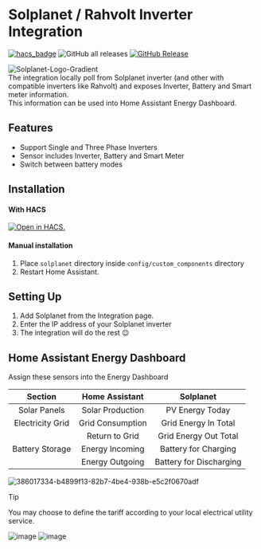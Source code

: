 # Solplanet / Rahvolt Inverter Integration
[![hacs_badge](https://img.shields.io/badge/HACS-Integration-41BDF5.svg)](https://github.com/hacs/integration)
![GitHub all releases](https://img.shields.io/badge/dynamic/json?color=41BDF5&logo=home-assistant&label=Download%20Count&suffix=%20installs&cacheSeconds=15600&url=https://analytics.home-assistant.io/custom_integrations.json&query=$.solplanet.total)
[![GitHub Release](https://img.shields.io/github/release/zbigniewmotyka/home-assistant-solplanet.svg)](https://github.com/zbigniewmotyka/home-assistant-solplanet/releases/)

![Solplanet-Logo-Gradient](https://github.com/user-attachments/assets/9675dcad-d32d-4605-972c-b3e244eb1ee8) \
The integration locally poll from Solplanet inverter (and other with compatible inverters like Rahvolt) and exposes Inverter, Battery and Smart meter information. \
This information can be used into Home Assistant Energy Dashboard.

## Features
- Support Single and Three Phase Inverters
- Sensor includes Inverter, Battery and Smart Meter
- Switch between battery modes

## Installation

#### With HACS
[![Open in HACS.](https://my.home-assistant.io/badges/hacs_repository.svg)](https://my.home-assistant.io/redirect/hacs_repository/?owner=zbigniewmotyka&repository=home-assistant-solplanet&category=integration)

#### Manual installation
1. Place `solplanet` directory inside `config/custom_components` directory
2. Restart Home Assistant.

## Setting Up

1. Add Solplanet from the Integration page.
2. Enter the IP address of your Solplanet inverter
3. The integration will do the rest 😉

## Home Assistant Energy Dashboard
Assign these sensors into the Energy Dashboard

| **Section**      | **Home Assistant** |  **Solplanet**           |
|:----------------:|:------------------:|:------------------------:|
| Solar Panels     | Solar Production   | PV Energy Today          |
| Electricity Grid | Grid Consumption   | Grid Energy In Total     |
|                  | Return to Grid     | Grid Energy Out Total    |
| Battery Storage  | Energy Incoming    | Battery for Charging     |
|                  | Energy Outgoing    | Battery for Discharging  |

![386017334-b4899f13-82b7-4be4-938b-e5c2f0670adf](https://github.com/user-attachments/assets/c2660112-ad3b-4ee7-b6a6-5c73fb7f42bb)

> [!Tip]
> You may choose to define the tariff according to your local electrical utility service.

![image](https://github.com/user-attachments/assets/98e4db8e-88b6-4af7-b8b0-c5b6b2956530) ![image](https://github.com/user-attachments/assets/1a8c213a-e1aa-42b7-9614-6252eb378a0a)

